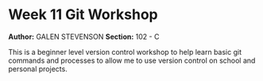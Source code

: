 # Week 11 Git Workshop
**Author:** GALEN STEVENSON
**Section:** 102 - C

This is a beginner level version control workshop to help learn basic git commands and processes to allow me to use version control on school and personal projects.
